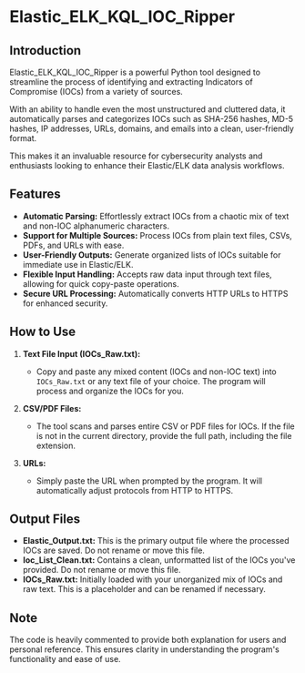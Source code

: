 # Elastic_ELK_KQL_IOC_Ripper

## Introduction
Elastic_ELK_KQL_IOC_Ripper is a powerful Python tool designed to streamline the process of identifying and extracting Indicators of Compromise (IOCs) from a variety of sources. 

With an ability to handle even the most unstructured and cluttered data, it automatically parses and categorizes IOCs such as SHA-256 hashes, MD-5 hashes, IP addresses, URLs, domains, and emails into a clean, user-friendly format. 

This makes it an invaluable resource for cybersecurity analysts and enthusiasts looking to enhance their Elastic/ELK data analysis workflows.

## Features
- **Automatic Parsing:** Effortlessly extract IOCs from a chaotic mix of text and non-IOC alphanumeric characters.
- **Support for Multiple Sources:** Process IOCs from plain text files, CSVs, PDFs, and URLs with ease.
- **User-Friendly Outputs:** Generate organized lists of IOCs suitable for immediate use in Elastic/ELK.
- **Flexible Input Handling:** Accepts raw data input through text files, allowing for quick copy-paste operations.
- **Secure URL Processing:** Automatically converts HTTP URLs to HTTPS for enhanced security.

## How to Use
1. **Text File Input (IOCs_Raw.txt):**
   - Copy and paste any mixed content (IOCs and non-IOC text) into `IOCs_Raw.txt` or any text file of your choice. The program will process and organize the IOCs for you.

2. **CSV/PDF Files:**
   - The tool scans and parses entire CSV or PDF files for IOCs. If the file is not in the current directory, provide the full path, including the file extension.

3. **URLs:**
   - Simply paste the URL when prompted by the program. It will automatically adjust protocols from HTTP to HTTPS.

## Output Files
- **Elastic_Output.txt:** This is the primary output file where the processed IOCs are saved. Do not rename or move this file.
- **Ioc_List_Clean.txt:** Contains a clean, unformatted list of the IOCs you've provided. Do not rename or move this file.
- **IOCs_Raw.txt:** Initially loaded with your unorganized mix of IOCs and raw text. This is a placeholder and can be renamed if necessary.

## Note
The code is heavily commented to provide both explanation for users and personal reference. This ensures clarity in understanding the program's functionality and ease of use.
